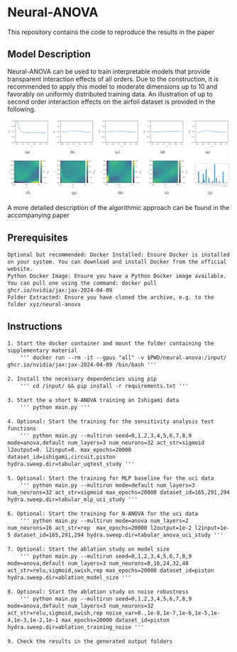 # Neural-ANOVA

This repository contains the code to reproduce the results in the paper

## Model Description

Neural-ANOVA can be used to train interpretable models that provide transparent interaction effects of all orders. Due to the construction, it is recommended to apply this model to moderate dimensions up to 10 and favorably on uniformly distributed training data. An illustration of up to second order interaction effects on the airfoil dataset is provided in the following.

![Neural_ANOVA_airfoil.png](docs/Neural_ANOVA_airfoil.png)

A more detailed description of the algorithmic approach can be found in the accompanying paper

## Prerequisites

    Optional but recommended: Docker Installed: Ensure Docker is installed on your system. You can download and install Docker from the official website.
    Python Docker Image: Ensure you have a Python Docker image available. You can pull one using the command: docker pull ghcr.io/nvidia/jax:jax-2024-04-09
	Folder Extracted: Ensure you have cloned the archive, e.g. to the folder xyz/neural-anova
	
## Instructions

	1. Start the docker container and mount the folder containing the supplementary material
		''' docker run --rm -it --gpus "all" -v $PWD/neural-anova:/input/ ghcr.io/nvidia/jax:jax-2024-04-09 /bin/bash '''
		
	2. Install the necessary dependencies using pip
		''' cd /input/ && pip install -r requirements.txt '''
		
	3. Start the a short N-ANOVA training an Ishigami data
		''' python main.py '''
	
	4. Optional: Start the training for the sensitivity analysis test functions
		''' python main.py --multirun seed=0,1,2,3,4,5,6,7,8,9 mode=anova,default num_layers=3 num_neurons=32 act_str=sigmoid l2output=0. l2input=0. max_epochs=20000 dataset_id=ishigami,circuit,piston hydra.sweep.dir=tabular_uqtest_study '''

	5. Optional: Start the training for MLP baseline for the uci data
		''' python main.py --multirun mode=default num_layers=3 num_neurons=32 act_str=sigmoid max_epochs=20000 dataset_id=165,291,294 hydra.sweep.dir=tabular_mlp_uci_study '''
		
	6. Optional: Start the training for N-ANOVA for the uci data
		''' python main.py --multirun mode=anova num_layers=2 num_neurons=16 act_str=rep  max_epochs=20000 l2output=1e-2 l2input=1e-5 dataset_id=165,291,294 hydra.sweep.dir=tabular_anova_uci_study '''
		
	7. Optional: Start the ablation study on model size
		''' python main.py --multirun seed=0,1,2,3,4,5,6,7,8,9 mode=anova,default num_layers=3 num_neurons=8,16,24,32,48 act_str=relu,sigmoid,swish,rep max_epochs=20000 dataset_id=piston hydra.sweep.dir=ablation_model_size '''
		
	8. Optional: Start the ablation study on noise robustness
		''' python main.py --multirun seed=0,1,2,3,4,5,6,7,8,9 mode=anova,default num_layers=3 num_neurons=32 act_str=relu,sigmoid,swish,rep noise_var=0.,1e-8,1e-7,1e-6,1e-5,1e-4,1e-3,1e-2,1e-1 max_epochs=20000 dataset_id=piston hydra.sweep.dir=ablation_training_noise '''

	9. Check the results in the generated output folders
